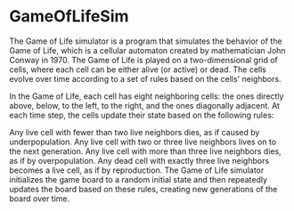 # GameOfLifeSim
The Game of Life simulator is a program that simulates the behavior of the Game of Life, which is a cellular automaton created by mathematician John Conway in 1970. 
The Game of Life is played on a two-dimensional grid of cells, where each cell can be either alive (or active) or dead. 
The cells evolve over time according to a set of rules based on the cells' neighbors.

In the Game of Life, each cell has eight neighboring cells: the ones directly above, below, to the left, to the right, and the ones diagonally adjacent. 
At each time step, the cells update their state based on the following rules:

Any live cell with fewer than two live neighbors dies, as if caused by underpopulation.
Any live cell with two or three live neighbors lives on to the next generation.
Any live cell with more than three live neighbors dies, as if by overpopulation.
Any dead cell with exactly three live neighbors becomes a live cell, as if by reproduction.
The Game of Life simulator initializes the game board to a random initial state and then repeatedly updates the board based on these rules, creating new generations of 
the board over time.
